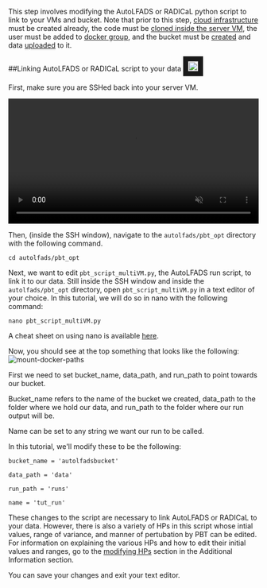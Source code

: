 This step involves modifying the AutoLFADS or RADICaL python script to link to your VMs and bucket. Note that prior to this step, [cloud infrastructure](../create_infra) must be created already, the code must be [cloned inside the server VM](../add_user/#pull-autolfads-code-onto-server-vm), the user must be added to [docker group](../add_user), and the bucket must be [created](../create_bucket) and data [uploaded](../data) to it.


##Linking AutoLFADS or RADICaL script to your data <a href=https://snel-repo.github.io/autolfads/run_params/><img src="../img/vidicon.png" alt="IMAGE ALT TEXT HERE" width="20" height="auto" border="10" /></a>

First, make sure you are SSHed back into your server VM. 

<video width="100%" height="auto" controls muted autoplay loop>
  <source src="../media/browserwindowupdate.mp4" type="video/mp4">
</video>

Then, (inside the SSH window), navigate to the `autolfads/pbt_opt` directory with the following command.

    cd autolfads/pbt_opt

Next, we want to edit `pbt_script_multiVM.py`, the AutoLFADS run script, to link it to our data. Still inside the SSH window and inside the `autolfads/pbt_opt` directory, open `pbt_script_multiVM.py` in a text editor of your choice. In this tutorial, we will do so in nano with the following command:

    nano pbt_script_multiVM.py

A cheat sheet on using nano is available [here](https://www.nano-editor.org/dist/latest/cheatsheet.html).

Now, you should see at the top something that looks like the following:
                                                                                                                        ![mount-docker-paths](img/autoLFADS_parameters.PNG)

First we need to set bucket_name, data_path, and run_path to point towards our bucket. 

Bucket_name refers to the name of the bucket we created, data_path to the folder where we hold our data, and run_path to the folder where our run output will be. 

Name can be set to any string we want our run to be called.

In this tutorial, we'll modify these to be the following:

<pre><code>bucket_name = 'autolfadsbucket'
</code></pre>
<pre><code>data_path = 'data'
</code></pre>
<pre><code>run_path = 'runs'
</code></pre>
<pre><code>name = 'tut_run'
</code></pre>

These changes to the script are necessary to link AutoLFADS or RADICaL to your data. However, there is also a variety of HPs in this script whose intial values, range of variance, and manner of pertubation by PBT can be edited.  For information on explaining the various HPs and how to edit their initial values and ranges, go to the [modifying HPs](../runAddInfo) section in the Additional Information section.

You can save your changes and exit your text editor.

